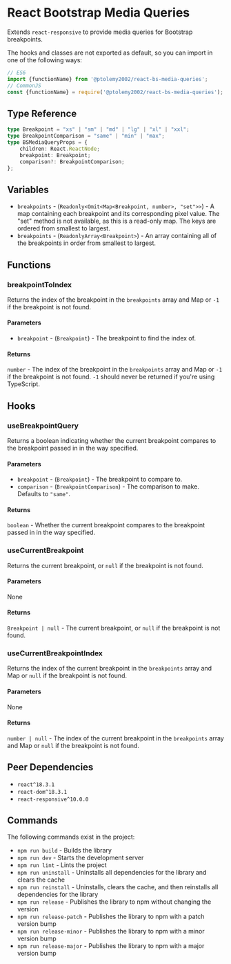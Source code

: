 # React Bootstrap Media Queries
Extends `react-responsive` to provide media queries for Bootstrap breakpoints.

The hooks and classes are not exported as default, so you can import in one of the following ways:
```javascript
// ES6
import {functionName} from '@ptolemy2002/react-bs-media-queries';
// CommonJS
const {functionName} = require('@ptolemy2002/react-bs-media-queries');
```

## Type Reference
```typescript
type Breakpoint = "xs" | "sm" | "md" | "lg" | "xl" | "xxl";
type BreakpointComparison = "same" | "min" | "max";
type BSMediaQueryProps = {
    children: React.ReactNode;
    breakpoint: Breakpoint;
    comparison?: BreakpointComparison;
};
```

## Variables
- `breakpoints` - (`Readonly<Omit<Map<Breakpoint, number>, "set">>`) - A map containing each breakpoint and its corresponding pixel value. The "set" method is not available, as this is a read-only map. The keys are ordered from smallest to largest.
- `breakpoints` - (`ReadonlyArray<Breakpoint>`) - An array containing all of the breakpoints in order from smallest to largest.

## Functions
### breakpointToIndex
Returns the index of the breakpoint in the `breakpoints` array and Map or `-1` if the breakpoint is not found.

#### Parameters
- `breakpoint` - (`Breakpoint`) - The breakpoint to find the index of.

#### Returns
`number` - The index of the breakpoint in the `breakpoints` array and Map or `-1` if the breakpoint is not found. `-1` should never be returned if you're using TypeScript.

## Hooks
### useBreakpointQuery
Returns a boolean indicating whether the current breakpoint compares to the breakpoint passed in in the way specified.

#### Parameters
- `breakpoint` - (`Breakpoint`) - The breakpoint to compare to.
- `comparison` - (`BreakpointComparison`) - The comparison to make. Defaults to `"same"`.

#### Returns
`boolean` - Whether the current breakpoint compares to the breakpoint passed in in the way specified.

### useCurrentBreakpoint
Returns the current breakpoint, or `null` if the breakpoint is not found.

#### Parameters
None

#### Returns
`Breakpoint | null` - The current breakpoint, or `null` if the breakpoint is not found.

### useCurrentBreakpointIndex
Returns the index of the current breakpoint in the `breakpoints` array and Map or `null` if the breakpoint is not found.

#### Parameters
None

#### Returns
`number | null` - The index of the current breakpoint in the `breakpoints` array and Map or `null` if the breakpoint is not found.

## Peer Dependencies
- `react^18.3.1`
- `react-dom^18.3.1`
- `react-responsive^10.0.0`

## Commands
The following commands exist in the project:

- `npm run build` - Builds the library
- `npm run dev` - Starts the development server
- `npm run lint` - Lints the project
- `npm run uninstall` - Uninstalls all dependencies for the library and clears the cache
- `npm run reinstall` - Uninstalls, clears the cache, and then reinstalls all dependencies for the library
- `npm run release` - Publishes the library to npm without changing the version
- `npm run release-patch` - Publishes the library to npm with a patch version bump
- `npm run release-minor` - Publishes the library to npm with a minor version bump
- `npm run release-major` - Publishes the library to npm with a major version bump